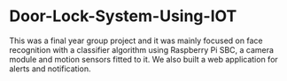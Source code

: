 # Door-Lock-System-Using-IOT
 This was a final year group project and it was mainly focused on face recognition with a classifier algorithm using Raspberry Pi SBC, a camera module and motion sensors fitted to it. We also built a web application for alerts and notification.
